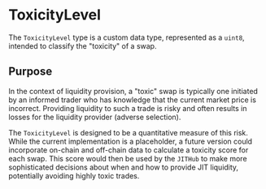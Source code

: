 # ToxicityLevel

The `ToxicityLevel` type is a custom data type, represented as a `uint8`, intended to classify the "toxicity" of a swap.

## Purpose

In the context of liquidity provision, a "toxic" swap is typically one initiated by an informed trader who has knowledge that the current market price is incorrect. Providing liquidity to such a trade is risky and often results in losses for the liquidity provider (adverse selection).

The `ToxicityLevel` is designed to be a quantitative measure of this risk. While the current implementation is a placeholder, a future version could incorporate on-chain and off-chain data to calculate a toxicity score for each swap. This score would then be used by the `JITHub` to make more sophisticated decisions about when and how to provide JIT liquidity, potentially avoiding highly toxic trades.